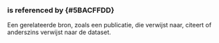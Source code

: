 ### is referenced by {#5BACFFDD}
Een gerelateerde bron, zoals een publicatie, die verwijst naar, citeert of anderszins verwijst naar de dataset.
